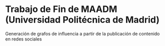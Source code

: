 # Trabajo de Fin de MAADM (Universidad Politécnica de Madrid)
Generación de grafos de influencia a partir de la publicación de contenido en redes sociales

